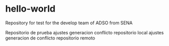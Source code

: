 # hello-world
Repository for test for the develop team of ADSO from SENA

Repositorio de prueba
ajustes generacion conflicto repositorio local 
ajustes generacion de conflicto repositorio remoto
